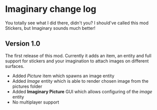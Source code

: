 # Imaginary change log

You totally see what I did there, didn't you? I should've called this mod Stickers, but Imaginary sounds much better!

## Version 1.0

The first release of this mod. Currently it adds an item, an entity and full support for stickers and your imagination to attach images on different surfaces.

- Added *Picture* item which spawns an image entity
- Added *Image* entity which is able to render chosen image from the pictures folder
- Added **Imaginary Picture** GUI which allows configuring of the *image* entity
- No multiplayer support
